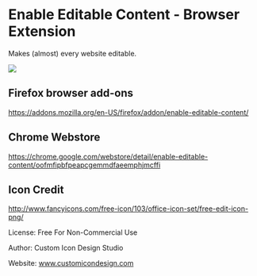 # Enable Editable Content - Browser Extension

Makes (almost) every website editable.

![](https://media2.giphy.com/media/12jHPvCe8Nh87C/giphy.gif)

## Firefox browser add-ons
https://addons.mozilla.org/en-US/firefox/addon/enable-editable-content/

## Chrome Webstore
https://chrome.google.com/webstore/detail/enable-editable-content/oofmfipbfpeapcgemmdfaeemphjmcffi

## Icon Credit
http://www.fancyicons.com/free-icon/103/office-icon-set/free-edit-icon-png/

License: Free For Non-Commercial Use

Author: Custom Icon Design Studio

Website: www.customicondesign.com
